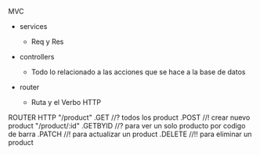 MVC 

- services
    - Req y Res

- controllers
    - Todo lo relacionado a las acciones que se hace a la base de datos

- router
    - Ruta y el Verbo HTTP


ROUTER HTTP
"/product"
   .GET //? todos los product
   .POST //! crear nuevo product
"/product/:id"
   .GETBYID  //? para ver un solo producto por codigo de barra
   .PATCH    //! para actualizar un product
   .DELETE   //!! para eliminar un product